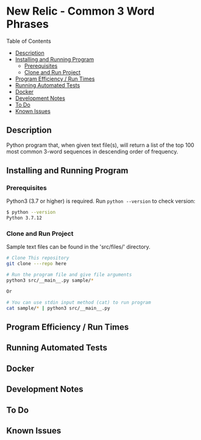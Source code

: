 # New Relic - Common 3 Word Phrases

Table of Contents

  - [Description](#Description)
  - [Installing and Running Program](#Installing-and-Running-Program)
    - [Prerequisites](#Prerequisites)
    - [Clone and Run Project](#Clone-and-Run-Project)
  - [Program Efficiency / Run Times](#Program-Efficiency-/-Run-Times)
  - [Running Automated Tests](#Running-Automated-Tests)
  - [Docker](#Docker)
  - [Development Notes](#Development-Notes)
  - [To Do](#To-Do)
  - [Known Issues](#Known-Issues)

## Description

Python program that, when given text file(s), will return a list of the top 100 most common 3-word sequences in descending order of frequency.

## Installing and Running Program


### Prerequisites

Python3 (3.7 or higher) is required. Run `python --version` to check version:

```bash
$ python --version
Python 3.7.12
```

### Clone and Run Project

Sample text files can be found in the 'src/files/' directory.

```bash
# Clone This repository
git clone ---repo here

# Run the program file and give file arguments
python3 src/__main__.py sample/*

Or

# You can use stdin input method (cat) to run program
cat sample/* | python3 src/__main__.py 
```

## Program Efficiency / Run Times

## Running Automated Tests

## Docker

## Development Notes

## To Do

## Known Issues

